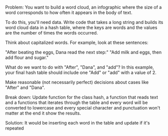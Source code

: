 Problem:
You want to build a word cloud, an infographic where the size of a word corresponds to how often it appears in the body of text.

To do this, you'll need data. Write code that takes a long string and builds its word cloud data in a hash table, where the keys are words and the values are the number of times the words occurred.

Think about capitalized words. For example, look at these sentences:

"After beating the eggs, Dana read the next step:"
"Add milk and eggs, then add flour and sugar."

What do we want to do with "After", "Dana", and "add"? In this example, your final hash table should include one "Add" or "add" with a value of 2.

Make reasonable (not necessarily perfect) decisions about cases like "After" and "Dana".

Break down:
Update function for the class hash, a function that reads text and a functions that iterates through the table and every word will be converted to lowercase and every special character and punctuation won't matter at the end it show the results.

Solution:
It would be inserting each word in the table and update if it's repeated
